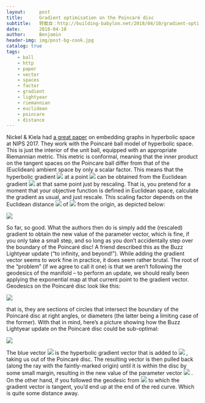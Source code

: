 ```yaml
---
layout:     post
title:      Gradient optimisation on the Poincaré disc
subtitle:   转载自：http://building-babylon.net/2018/04/10/gradient-optimisation-on-the-poincare-disc/
date:       2018-04-10
author:     Benjamin
header-img: img/post-bg-cook.jpg
catalog: true
tags:
    - ball
    - http
    - paper
    - vector
    - spaces
    - factor
    - gradient
    - lightyear
    - riemannian
    - euclidean
    - poincare
    - distance
---
```


Nickel & Kiela had [a great paper](https://papers.nips.cc/paper/7213-poincare-embeddings-for-learning-hierarchical-representations.pdf) on embedding graphs in hyperbolic space at NIPS 2017. They work with the Poincaré ball model of hyperbolic space. This is just the interior of the unit ball, equipped with an appropriate Riemannian metric. This metric is conformal, meaning that the inner product on the tangent spaces on the Poincare ball differ from that of the (Euclidean) ambient space by only a scalar factor. This means that the hyperbolic gradient ![](http://building-babylon.net/wp-content/ql-cache/quicklatex.com-149532a2ed76399b2a7a7ef1f281f62f_l3.png)
 at a point ![](http://building-babylon.net/wp-content/ql-cache/quicklatex.com-1c5d7d127b2abd4b6349d520fb3f01a8_l3.png)
 can be obtained from the Euclidean gradient ![](http://building-babylon.net/wp-content/ql-cache/quicklatex.com-50a8e7d0285f54f35fae4ca4ea13003b_l3.png)
 at that same point just by rescaling. That is, you pretend for a moment that your objective function is defined in Euclidean space, calculate the gradient as usual, and just rescale. This scaling factor depends on the Euclidean distance ![](http://building-babylon.net/wp-content/ql-cache/quicklatex.com-7ed43e8a2383250247972907693cbd11_l3.png)
 of ![](http://building-babylon.net/wp-content/ql-cache/quicklatex.com-1c5d7d127b2abd4b6349d520fb3f01a8_l3.png)
 from the origin, as depicted below:

[![](http://building-babylon.net/wp-content/uploads/2018/04/poincare_updates.png)
](http://building-babylon.net/wp-content/uploads/2018/04/poincare_updates.png)

So far, so good. What the authors then do is simply add the (rescaled) gradient to obtain the new value of the parameter vector, which is fine, if you only take a small step, and so long as you don’t accidentally step over the boundary of the Poincaré disc! A friend described this as the Buzz Lightyear update (“to infinity, and beyond!”). While adding the gradient vector seems to work fine in practice, it does seem rather brutal. The root of the “problem” (if we agree to call it one) is that we aren’t following the geodesics of the manifold – to perform an update, we should really been applying the exponential map at that current point to the gradient vector. Geodesics on the Poincaré disc look like this:

[![](http://building-babylon.net/wp-content/uploads/2018/04/geodesics.png)
](http://building-babylon.net/wp-content/uploads/2018/04/geodesics.png)

that is, they are sections of circles that intersect the boundary of the Poincaré disc at right angles, or diameters (the latter being a limiting case of the former). With that in mind, here’s a picture showing how the Buzz Lightyear update on the Poincaré disc could be sub-optimal:

[![](http://building-babylon.net/wp-content/uploads/2018/04/poincare_updates_geodesic-1024x556.png)
](http://building-babylon.net/wp-content/uploads/2018/04/poincare_updates_geodesic.png)

The blue vector ![](http://building-babylon.net/wp-content/ql-cache/quicklatex.com-149532a2ed76399b2a7a7ef1f281f62f_l3.png)
 is the hyperbolic gradient vector that is added to ![](http://building-babylon.net/wp-content/ql-cache/quicklatex.com-1c5d7d127b2abd4b6349d520fb3f01a8_l3.png)
, taking us out of the Poincaré disc. The resulting vector is then pulled back (along the ray with the faintly-marked origin) until it is within the disc by some small margin, resulting in the new value of the parameter vector ![](http://building-babylon.net/wp-content/ql-cache/quicklatex.com-47d28475646572b244fccdea7d7b7892_l3.png)
. On the other hand, if you followed the geodesic from ![](http://building-babylon.net/wp-content/ql-cache/quicklatex.com-1c5d7d127b2abd4b6349d520fb3f01a8_l3.png)
 to which the gradient vector is tangent, you’d end up at the end of the red curve. Which is quite some distance away.
